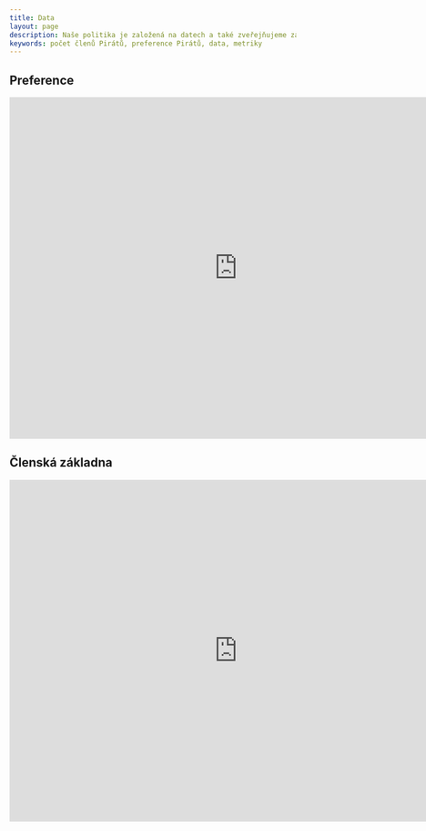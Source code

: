 ```yaml
---
title: Data
layout: page
description: Naše politika je založená na datech a také zveřejňujeme základní data o naší práci.
keywords: počet členů Pirátů, preference Pirátů, data, metriky
---
```



## Preference

<iframe    src="https://metabase.pirati.cz/public/dashboard/71dbcd1c-b820-4bee-b3b1-cfd6843f53ea"    frameborder="0"    width="800"    height="600"    allowtransparency></iframe>

## Členská základna

<iframe    src="https://metabase.pirati.cz/public/dashboard/ce1d0af0-64a0-48dc-8e27-f8b440677d1c"    frameborder="0"    width="800"    height="600"    allowtransparency></iframe>
